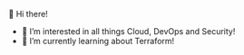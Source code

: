 👋 Hi there!
- 👀 I’m interested in all things Cloud, DevOps and Security! 
- 🌱 I’m currently learning about Terraform!
